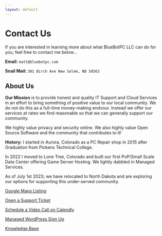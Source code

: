 ```yaml
---
layout: default
---
```

# Contact Us

If you are interested in learning more about what BlueBotPC LLC can do for you; feel free to contact me below...

**Email:** ```matt@bluebotpc.com```

**Snail Mail:** ```301 Birch Ave New Salem, ND 58563```

## About Us

**Our Mission** is to provide honest and quality IT Support and Cloud Services in an effort to bring something of positive value to our local community. We do not do this as a full-time money-making endvour. Instead we offer our services at rates we find reasonable so that we can generally support our community.

We highly value privacy and security online. We also highly value Open Source Software and the community that contributes to it!

**History:** I started in Aurora, Colorado as a PC Repair shop in 2015 after Graduation from Pickens Technical College.

In 2022 I moved to Lone Tree, Colorado and built our first PoP/Small Scale Data Center offering Game Server Hosting. We lightly dabbled in Managed Services.

As of July 1st 2023; we have relocated to North Dakota and are exploring our options for supporting this under-served community.

[Google Maps Listing](https://goo.gl/maps/PXK3Huew2rYx4Bg3A)

[Open a Support Ticket](https://forms.gle/LBAdQnoguwRzCkNo8)

[Schedule a Video Call on Calendly](https://calendly.com/bluebotpc/consult)

[Managed WordPress Sign Up](https://forms.gle/eM3NEijzpWkRoH3UA)

[Knowledge Base](https://docs.bluebotpc.com/)
